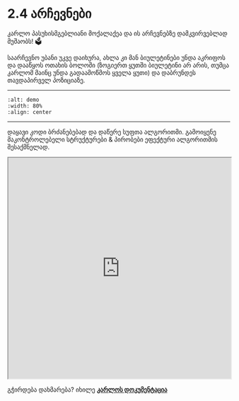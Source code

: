 # 2.4 არჩევნები

კარლო პასუხისმგებლიანი მოქალაქეა და ის არჩევნებზე დამკვირვებლად მუშაობს! 🗳

საარჩევნო უბანი უკვე დაიხურა, ახლა კი მან ბიულეტინები უნდა აკრიფოს და დააწყოს ოთახის ბოლოში (ზოგიერთ ყუთში ბიულეტინი არ არის, თუმცა კარლომ მაინც უნდა გადაამოწმოს ყველა ყუთი) და დაბრუნდეს თავდაპირველ პოზიციაზე.

---
```{image} ./assets/elections.gif
:alt: demo
:width: 80%
:align: center
```
---

დაყავი კოდი ბრძანებებად და დაწერე სუფთა ალგორითმი. გამოიყენე მაკონტროლებელი სტრუქტურები & პირობები ეფექტური ალგორითმის შესაქმნელად.


<iframe src="https://rezi-gelenidze.github.io/karlo-ide/?task=elections" width="100%" height="500px"></iframe>

გჭირდება დახმარება? იხილე [**კარლოს დოკუმენტაცია**](../playground.md)